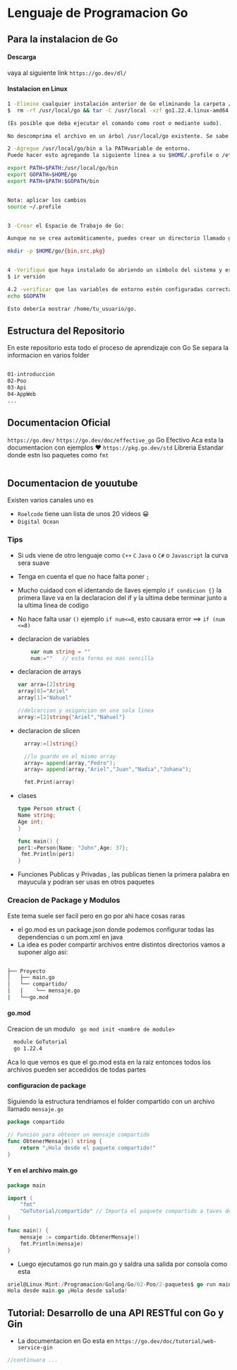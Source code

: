 # Lenguaje de Programacion Go

## Para la instalacion de Go

#### Descarga

vaya al siguiente link `https://go.dev/dl/`

#### Instalacion en Linux

```bash
1 -Elimine cualquier instalación anterior de Go eliminando la carpeta /usr/local/go (si existe), luego extraiga el archivo que acaba de descargar en /usr/local, creando un árbol de Go nuevo en /usr/local/go:
$  rm -rf /usr/local/go && tar -C /usr/local -xzf go1.22.4.linux-amd64.tar.gz

(Es posible que deba ejecutar el comando como root o mediante sudo).

No descomprima el archivo en un árbol /usr/local/go existente. Se sabe que esto produce instalaciones Go rotas.

2 -Agregue /usr/local/go/bin a la PATHvariable de entorno.
Puede hacer esto agregando la siguiente línea a su $HOME/.profile o /etc/profile (para una instalación en todo el sistema):

export PATH=$PATH:/usr/local/go/bin
export GOPATH=$HOME/go
export PATH=$PATH:$GOPATH/bin


Nota: aplicar los cambios
source ~/.profile


3 -Crear el Espacio de Trabajo de Go:

Aunque no se crea automáticamente, puedes crear un directorio llamado go en tu directorio home para tu espacio de trabajo:

mkdir -p $HOME/go/{bin,src,pkg}


4 -Verifique que haya instalado Go abriendo un símbolo del sistema y escribiendo el siguiente comando:
$ ir versión

4.2 -verificar que las variables de entorno estén configuradas correctamente con:
echo $GOPATH

Esto debería mostrar /home/tu_usuario/go.

```

## Estructura del Repositorio

En este repositorio esta todo el proceso de aprendizaje con Go
Se separa la informacion en varios folder

```bash

01-introduccion
02-Poo
03-Api
04-AppWeb
...
```

## Documentacion Oficial

`https://go.dev/`
`https://go.dev/doc/effective_go` Go Efectivo Aca esta la documentacion con ejemplos ❤️
`https://pkg.go.dev/std` Libreria Estandar donde estn lso paquetes como `fmt`

![]()

## Documentacion de youutube

Existen varios canales uno es

- `Roelcode` tiene uan lista de unos 20 videos 😀
- `Digital Ocean`

### Tips

- Si uds viene de otro lenguaje como `C++` `C` `Java` o `C#` o `Javascript` la curva sera suave
- Tenga en cuenta el que no hace falta poner `;`
- Mucho cuidaod con el identando de llaves ejemplo `if condicion {}` la primera llave va en la declaracion del if y la ultima debe terminar junto a la ultima linea de codigo
- No hace falta usar `()` ejemplo `if num<=8`, esto causara error ==> `if (num <=8)`
- declaracion de variables

  ```go
      var num string = ""
      num:=""   // esta forma es mas sencilla

  ```

- declaracion de arrays

  ```go
  var arra=[2]string
  array[0]="Ariel"
  array[1]="Nahuel"

  //delcarcion y asigancion en una sola linea
  array:=[2]string{"Ariel","Nahuel"}
  ```

- declaracion de slicen

  ```go
    array:=[]string{}

    //lo guardo en el mismo array
    array= append(array,"Pedro");
    array= append(array,"Ariel","Juan","Nadia","Johana");

    fmt.Print(array)
  ```

- clases

  ```go
  type Person struct {
  Name string;
  Age int;
  }

  func main() {
  per1:=Person{Name: "John",Age: 37};
   fmt.Println(per1)
  }
  ```

- Funciones Publicas y Privadas , las publicas tienen la primera palabra en mayucula y podran ser usas en otros paquetes

### Creacion de Package y Modulos

Este tema suele ser facil pero en go por ahi hace cosas raras

- el go.mod es un package.json donde podemos configurar todas las dependencias o un pom.xml en java
- La idea es poder compartir archivos entre distintos directorios vamos a suponer algo asi:

```bash

├── Proyecto
│   ├── main.go
│   └── compartido/
│   |    └── mensaje.go
|   └──go.mod

```

#### go.mod

Creacion de un modulo ` go mod init <nombre de module>`

```bash
  module GoTutorial
  go 1.22.4
```

Aca lo que vemos es que el go.mod esta en la raiz entonces todos los archivos pueden ser accedidos de todas partes

#### configuracion de package

Siguiendo la estructura tendriamos el folder compartido con un archivo llamado `mensaje.go`

```go
package compartido

// Función para obtener un mensaje compartido
func ObtenerMensaje() string {
    return "¡Hola desde el paquete compartido!"
}

```

#### Y en el archivo main.go

```go
package main

import (
    "fmt"
    "GoTutorial/compartido" // Importa el paquete compartido a taves del nombre del modulo
)

func main() {
    mensaje := compartido.ObtenerMensaje()
    fmt.Println(mensaje)
}

```

- Luego ejecutamos go run main.go y saldra una salida por consola como esta

```go
ariel@Linux-Mint:/Programacion/Golang/Go/02-Poo/2-paquetes$ go run main.go
Hola desde main.go ¡Hola desde saluda!
```

## Tutorial: Desarrollo de una API RESTful con Go y Gin

- La documentacion en Go esta en `https://go.dev/doc/tutorial/web-service-gin`

```go
//continuara ...

```

